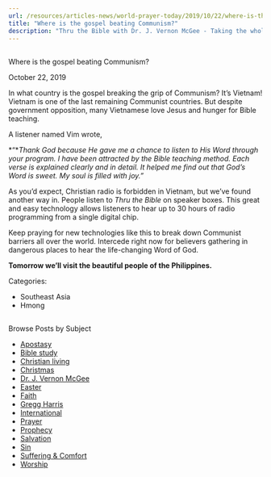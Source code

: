 ```yaml
---
url: /resources/articles-news/world-prayer-today/2019/10/22/where-is-the-gospel-beating-communism
title: "Where is the gospel beating Communism?"
description: "Thru the Bible with Dr. J. Vernon McGee - Taking the whole Word to the whole world"
---
```







## 
 Where is the gospel beating Communism?


October 22, 2019
![]()




In what country is the gospel breaking the grip of Communism? It’s Vietnam! Vietnam is one of the last remaining Communist countries. But despite government opposition, many Vietnamese love Jesus and hunger for Bible teaching. 


A listener named Vim wrote, 


*“**Thank God because He gave me a chance to listen to His Word through your program. I have been attracted by the Bible teaching method. Each verse is explained clearly and in detail. It helped me find out that God’s Word is sweet. My soul is filled with joy.”* 


As you’d expect, Christian radio is forbidden in Vietnam, but we’ve found another way in. People listen to *Thru the Bible* on speaker boxes. This great and easy technology allows listeners to hear up to 30 hours of radio programming from a single digital chip.  


Keep praying for new technologies like this to break down Communist barriers all over the world. Intercede right now for believers gathering in dangerous places to hear the life-changing Word of God. 


**Tomorrow we’ll visit the beautiful people of the Philippines.**



Categories: 


* Southeast Asia
* Hmong









## 
 Browse Posts by Subject


* [Apostasy](/resources/articles-news/-in-tags/tags/Apostasy)
* [Bible study](/resources/articles-news/-in-tags/tags/Bible-study)
* [Christian living](/resources/articles-news/-in-tags/tags/Christian-living)
* [Christmas](/resources/articles-news/-in-tags/tags/Christmas)
* [Dr. J. Vernon McGee](/resources/articles-news/-in-tags/tags/Dr-J-Vernon-McGee)
* [Easter](/resources/articles-news/-in-tags/tags/easter)
* [Faith](/resources/articles-news/-in-tags/tags/Faith)
* [Gregg Harris](/resources/articles-news/-in-tags/tags/Gregg-Harris)
* [International](/resources/articles-news/-in-tags/tags/International)
* [Prayer](/resources/articles-news/-in-tags/tags/prayer)
* [Prophecy](/resources/articles-news/-in-tags/tags/Prophecy)
* [Salvation](/resources/articles-news/-in-tags/tags/Salvation)
* [Sin](/resources/articles-news/-in-tags/tags/sin)
* [Suffering & Comfort](/resources/articles-news/-in-tags/tags/Suffering-Comfort)
* [Worship](/resources/articles-news/-in-tags/tags/worship)






